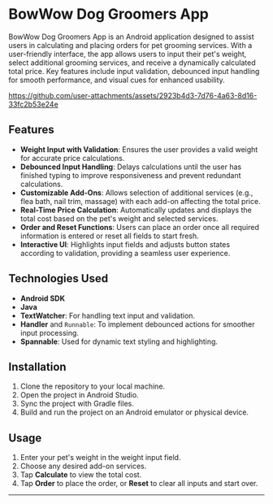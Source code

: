 # BowWow Dog Groomers App

BowWow Dog Groomers App is an Android application designed to assist users in calculating and placing orders for pet grooming services. With a user-friendly interface, the app allows users to input their pet's weight, select additional grooming services, and receive a dynamically calculated total price. Key features include input validation, debounced input handling for smooth performance, and visual cues for enhanced usability.



https://github.com/user-attachments/assets/2923b4d3-7d76-4a63-8d16-33fc2b53e24e



## Features

- **Weight Input with Validation**: Ensures the user provides a valid weight for accurate price calculations.
- **Debounced Input Handling**: Delays calculations until the user has finished typing to improve responsiveness and prevent redundant calculations.
- **Customizable Add-Ons**: Allows selection of additional services (e.g., flea bath, nail trim, massage) with each add-on affecting the total price.
- **Real-Time Price Calculation**: Automatically updates and displays the total cost based on the pet's weight and selected services.
- **Order and Reset Functions**: Users can place an order once all required information is entered or reset all fields to start fresh.
- **Interactive UI**: Highlights input fields and adjusts button states according to validation, providing a seamless user experience.

## Technologies Used

- **Android SDK**
- **Java**
- **TextWatcher**: For handling text input and validation.
- **Handler** and `Runnable`: To implement debounced actions for smoother input processing.
- **Spannable**: Used for dynamic text styling and highlighting.

## Installation

1. Clone the repository to your local machine.
2. Open the project in Android Studio.
3. Sync the project with Gradle files.
4. Build and run the project on an Android emulator or physical device.

## Usage

1. Enter your pet's weight in the weight input field.
2. Choose any desired add-on services.
3. Tap **Calculate** to view the total cost.
4. Tap **Order** to place the order, or **Reset** to clear all inputs and start over.

---

